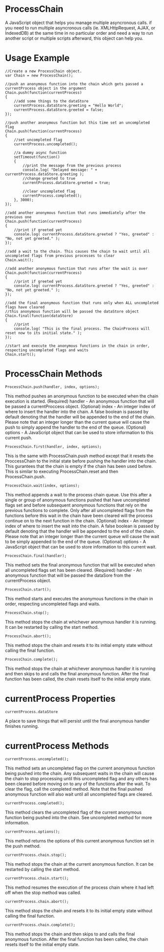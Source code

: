 # ProcessChain
A JavaScript object that helps you manage multiple asyncronous calls. if you need to run multiple asyncronous calls (ie. XMLHttpRequest, AJAX, or IndexedDB) at the same time in no particular order and need a way to run another script or multiple scripts afterward, this object can help you.

# Usage Example
    //Create a new ProcessChain object.
    var Chain = new ProcessChain();
    
    //push an anonymous function into the chain which gets passed a currentProcess object in the argument
    Chain.push(function(currentProcess)
    {
        //add some things to the dataStore
        currentProcess.dataStore.greeting = "Hello World";
        currentProcess.dataStore.greeted = false;
    });
    
    //push another anonymous function but this time set an uncompleted flag
    Chain.push(function(currentProcess)
    {
        //set uncompleted flag
        currentProcess.uncompleted();
        
        //a dummy async function
        setTimeout(function()
        {
            //print the message from the previous process
            console.log( "Delayed message: " + currentProcess.dataStore.greeting );
            //change greeted to true
            currentProcess.dataStore.greeted = true;
            
            //clear uncompleted flag
            currentProcess.completed();
        }, 3000);
    });
    
    //add another anonymous function that runs immediately after the previous one
    Chain.push(function(currentProcess)
    {
        //print if greeted yet
        console.log( currentProcess.dataStore.greeted ? "Yes, greeted" : "No, not yet greeted." );
    });
    
    //add a wait to the chain. This causes the chain to wait until all uncompleted flags from previous processes to clear
    Chain.wait();
    
    //add another anonymous function that runs after the wait is over
    Chain.push(function(currentProcess)
    {
        //print if greeted yet
        console.log( currentProcess.dataStore.greeted ? "Yes, greeted" : "No, not yet greeted." );
    });
    
    //add the final anonymous function that runs only when ALL uncompleted flags have cleared
    //this anonymous function will be passed the dataStore object
    Chain.final(function(dataStore)
    {
        //print
        console.log( "This is the final process. The ChainProcess will reset now to its initial state." );
    });
    
    //start and execute the anonymous functions in the chain in order, respecting uncompleted flags and waits
    Chain.start();



# ProcessChain Methods

    ProcessChain.push(handler, index, options);
This method pushes an anonymous function to be executed when the chain execution is started.
(Required) handler - An anonymous function that will be passed a currentProccess object.
(Optional) index - An integer index of where to insert the handler into the chain. A false boolean is passed by default denoting that the handler will be appended to the end of the chain. Please note that an integer longer than the current queue will cause the push to simply append the handler to the end of the queue.
(Optional) options - A JavaScript object that can be used to store information to this current push.

    ProcessChain.first(handler, index, options);
This is the same with ProcessChain.push method except that it resets the ProccessChain to the initial state before pushing the handler into the chain. This gurantees that the chain is empty if the chain has been used before. This is similar to executing ProcessChain.reset and then ProcessChain.push.

    ProcessChain.wait(index, options);
This method appends a wait to the process chain queue. Use this after a single or group of anonymous functions pushed that have uncompleted flags set and before subsequent anonymous functions that rely on the previous functions to complete. Only after all uncompleted flags from the functions before this wait in the chain have been cleared will the process continue on to the next function in the chain.
(Optional) index - An integer index of where to insert the wait into the chain. A false boolean is passed by default denoting that the handler will be appended to the end of the chain. Please note that an integer longer than the current queue will cause the wait to be simply appended to the end of the queue.
(Optional) options - A JavaScript object that can be used to store information to this current wait.

    ProcessChain.final(handler);
This method sets the final anonymous function that will be executed when all uncompleted flags set has been cleared.
(Required) handler - An anonymous function that will be passed the dataSore from the currentProcess object.

    ProcessChain.start();
This method starts and executes the anonymous functions in the chain in order, respecting uncompleted flags and waits.

    ProcessChain.stop();
This method stops the chain at whichever anonymous handler it is running. It can be restarted by calling the start method.

    ProcessChain.abort();
This method stops the chain and resets it to its initial empty state without calling the final function.

    ProcessChain.complete();
This method stops the chain at whichever anonymous handler it is running and then skips to and calls the final anonymous function. After the final function has been called, the chain resets itself to the initial empty state.


# currentProcess Properties

    currentProcess.dataStore
A place to save things that will persist until the final anonymous handler finishes running.

# currentProcess Methods

    currentProcess.uncompleted();
This method sets an uncompleted flag on the current anonymous function being pushed into the chain. Any subsequent waits in the chain will cause the chain to stop processing until this uncompleted flag and any others has been cleared before moving on to any of the functions after the wait. To clear the flag, call the completed method. Note that the final pushed anonymous function will also wait until all uncompleted flags are cleared.

    currentProcess.completed();
This method clears the uncompleted flag of the current anonymous function being pushed into the chain. See uncompleted method for more information.

    currentProcess.options();
This method returns the options of this current anonymous function set in the push method.

    currentProcess.chain.stop();
This method stops the chain at the current anonymous function. It can be restarted by calling the start method.

    currentProcess.chain.start();
This method resumes the execution of the process chain where it had left off when the stop method was called.

    currentProcess.chain.abort();
This method stops the chain and resets it to its initial empty state without calling the final function.

    currentProcess.chain.complete();
This method stops the chain and then skips to and calls the final anonymous function. After the final function has been called, the chain resets itself to the initial empty state.

